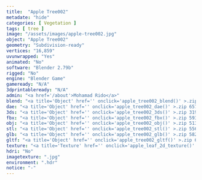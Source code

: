 ```yaml
---
title:  "Apple Tree002"
metadate: "hide"
categories: [ Vegetation ]
tags: [ tree ]
image: "/assets/images/apple-tree002.jpg"
object: "Apple Tree002"
geometry: "Subdivision-ready"
vertices: "16,859"
uvunwrapped: "Yes"
animated: "No"
software: "Blender 2.79b"
rigged: "No"
engine: "Blender Game"
gameready: "N/A"
3dprintableready: "N/A"
admin: "<a href='/about'>Mohamad Rido</a>"
blend: "<a title='Object' href='' onclick='apple_tree002_blend()' >.zip 8.4 MB</a>"
dae: "<a title='Object' href='' onclick='apple_tree002_dae()' >.zip 657.6 kB</a>"
3ds: "<a title='Object' href='' onclick='apple_tree002_3ds()' >.zip 319.1 kB</a>"
fbx: "<a title='Object' href='' onclick='apple_tree002_fbx()' >.zip 593.6 kB</a>"
obj: "<a title='Object' href='' onclick='apple_tree002_obj()' >.zip 513.5 kB</a>"
stl: "<a title='Object' href='' onclick='apple_tree002_stl()' >.zip 556.0 kB</a>"
glb: "<a title='Object' href='' onclick='apple_tree002_glb()' >.zip 582.1 kB</a>"
gltf: "<a title='Object' href='' onclick='apple_tree002_gltf()' >.zip 619.9 kB</a>"
texture: "<a title='Texture' href='' onclick='apple_leaf_2d_texture()' >appleleaf2d</a>"
hdri: "No"
imagetexture: ".jpg"
environment: ".hdr"
notice: "-"
---
```

